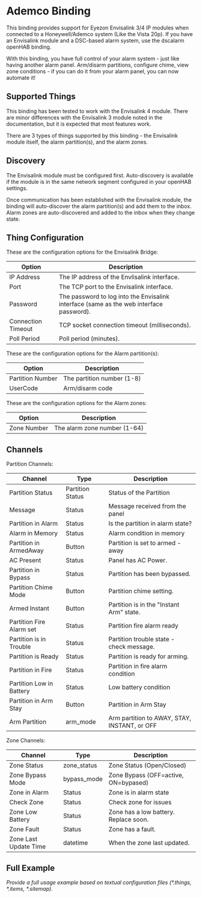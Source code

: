 # Ademco Binding

This binding provides support for Eyezon Envisalink 3/4 IP modules when connected to a Honeywell/Ademco system (Like the Vista 20p). If you have an Envisalink module and a DSC-based alarm system, use the dscalarm openHAB binding.

With this binding, you have full control of your alarm system - just like having another alarm panel. Arm/disarm partitions, configure chime, view zone conditions - if you can do it from your alarm panel, you can now automate it!

## Supported Things

This binding has been tested to work with the Envisalink 4 module. There are minor differences with the Envisalink 3 module noted in the documentation, but it is expected that most features work.

There are 3 types of things supported by this binding - the Envisalink module itself, the alarm partition(s), and the alarm zones.

## Discovery

The Envisalink module must be configured first. Auto-discovery is available if the module is in the same network segment configured in your openHAB settings.

Once communication has been established with the Envisalink module, the binding will auto-discover the alarm partition(s) and add them to the inbox. Alarm zones are auto-discovered and added to the inbox when they change state.

## Thing Configuration

These are the configuration options for the Envisalink Bridge:

|   Option    | Description                                          |
|-------------|------------------------------------------------------|
| IP Address  | The IP address of the Envlisalink interface.         |
| Port        | The TCP port to the Envisalink interface.            |
| Password    | The password to log into the Envisalink interface (same as the web interface password). |
| Connection Timeout | TCP socket connection timeout (milliseconds). |
| Poll Period | Poll period (minutes).                               |

These are the configuration options for the Alarm partition(s):

|   Option         | Description                  |
|------------------|------------------------------|
| Partition Number | The partition number (1-8)   |
| UserCode         | Arm/disarm code              |

These are the configuration options for the Alarm zones:

|   Option    | Description                  |
|-------------|------------------------------|
| Zone Number | The alarm zone number (1-64) |

## Channels

Partition Channels:

| Channel                  | Type             | Description              |
|--------------------------|------------------|--------------------------|
| Partition Status         | Partition Status | Status of the Partition  |
| Message                  | Status           | Message received from the panel |
| Partition in Alarm       | Status           | Is the partition in alarm state? |
| Alarm in Memory          | Status           | Alarm condition in memory |
| Partition in ArmedAway   | Button           | Partition is set to armed - away |
| AC Present               | Status           | Panel has AC Power. |
| Partition in Bypass      | Status           | Partition has been bypassed. |
| Partition Chime Mode     | Button           | Partition chime setting. |
| Armed Instant            | Button           | Partition is in the "Instant Arm" state. |
| Partition Fire Alarm set | Status           | Partition fire alarm ready |
| Partition is in Trouble  | Status           | Partition trouble state - check message. |
| Partition is Ready       | Status           | Partition is ready for arming. |
| Partition in Fire        | Status           | Partition in fire alarm condition |
| Partition Low in Battery | Status           | Low battery condition |
| Partition in Arm Stay    | Button           | Partition in Arm Stay |
| Arm Partition            | arm_mode         | Arm partition to AWAY, STAY, INSTANT, or OFF |

Zone Channels:

| Channel               | Type        | Description                 |
|-----------------------|-------------|-----------------------------|
| Zone Status           | zone_status | Zone Status (Open/Closed)   |
| Zone Bypass Mode      | bypass_mode | Zone Bypass (OFF=active, ON=bypased) |
| Zone in Alarm         | Status      | Zone is in alarm state      |
| Check Zone            | Status      | Check zone for issues       |
| Zone Low Battery      | Status      | Zone has a low battery. Replace soon. |
| Zone Fault            | Status      | Zone has a fault.           |
| Zone Last Update Time | datetime    | When the zone last updated. |

## Full Example

_Provide a full usage example based on textual configuration files (*.things, *.items, *.sitemap)._